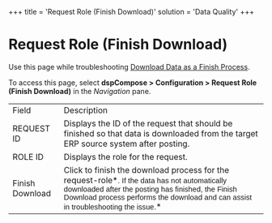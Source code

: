 +++
title = 'Request Role (Finish Download)'
solution = 'Data Quality'
+++

# Request Role (Finish Download)

<div class="use">

Use this page while troubleshooting [Download Data as a Finish
Process](../Use_Cases/Download_Data_as_a_Finish_Process.htm).

</div>

To access this page, select <span style="font-weight: bold;">dspCompose
\>
</span><span style="background: #ffffff;font-weight: bold;">Configuration
\> Request Role (Finish Download)</span> in the *Navigation*
pane.

|                 |                                                                                                                                                                                                                                                                                                                                    |
| --------------- | ---------------------------------------------------------------------------------------------------------------------------------------------------------------------------------------------------------------------------------------------------------------------------------------------------------------------------------- |
| Field           | Description                                                                                                                                                                                                                                                                                                                        |
| REQUEST ID      | Displays the ID of the request that should be finished so that data is downloaded from the target ERP source system after posting.                                                                                                                                                                                                 |
| ROLE ID         | Displays the role for the request.                                                                                                                                                                                                                                                                                                 |
| Finish Download | Click to finish the download process for the request-role*<span style="font-size: 11.0pt;font-family: Arial, sans-serif;font-style: normal;">. If the data has not automatically downloaded after the posting has finished, the Finish Download process performs the download and can assist in troubleshooting the issue.</span>* |
